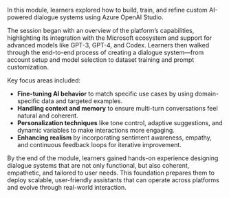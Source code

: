 
In this module, learners explored how to build, train, and refine custom AI-powered dialogue systems using Azure OpenAI Studio.

The session began with an overview of the platform’s capabilities, highlighting its integration with the Microsoft ecosystem and support for advanced models like GPT-3, GPT-4, and Codex. Learners then walked through the end-to-end process of creating a dialogue system—from account setup and model selection to dataset training and prompt customization.

Key focus areas included:
- **Fine-tuning AI behavior** to match specific use cases by using domain-specific data and targeted examples.
- **Handling context and memory** to ensure multi-turn conversations feel natural and coherent.
- **Personalization techniques** like tone control, adaptive suggestions, and dynamic variables to make interactions more engaging.
- **Enhancing realism** by incorporating sentiment awareness, empathy, and continuous feedback loops for iterative improvement.

By the end of the module, learners gained hands-on experience designing dialogue systems that are not only functional, but also coherent, empathetic, and tailored to user needs. This foundation prepares them to deploy scalable, user-friendly assistants that can operate across platforms and evolve through real-world interaction.
